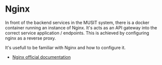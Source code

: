 # Nginx

In front of the backend services in the MUSIT system, there is a docker
container running an instance of Nginx. It's acts as an API gateway into the
correct service application / endpoints. This is achieved by configuring nginx
as a reverse proxy.

It's usefull to be familiar with Nginx and how to configure it.

* [Nginx official documentation](http://nginx.org/en/docs/)